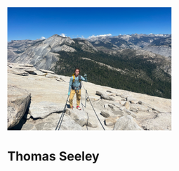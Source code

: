 

<div><img width="374" height="280" alt="Thomas standing on top of Half Dome in Yosemite National Park." loading="lazy" src="/assets/images/thomas.webp"></div>


# Thomas Seeley

